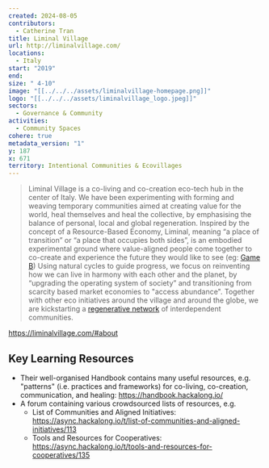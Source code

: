 ```yaml
---
created: 2024-08-05
contributors:
  - Catherine Tran
title: Liminal Village
url: http://liminalvillage.com/
locations:
  - Italy
start: "2019"
end: 
size: " 4-10"
image: "[[../../../assets/liminalvillage-homepage.png]]"
logo: "[[../../../assets/liminalvillage_logo.jpeg]]"
sectors:
  - Governance & Community
activities:
  - Community Spaces
cohere: true
metadata_version: "1"
y: 187
x: 671
territory: Intentional Communities & Ecovillages
---
```

>Liminal Village is a co-living and co-creation eco-tech hub in the center of Italy. We have been experimenting with forming and weaving temporary communities aimed at creating value for the world, heal themselves and heal the collective, by emphasising the balance of personal, local and global regeneration. Inspired by the concept of a Resource-Based Economy, Liminal, meaning “a place of transition” or “a place that occupies both sides”, is an embodied experimental ground where value-aligned people come together to co-create and experience the future they would like to see (eg: [Game B](https://www.gameb.wiki/index.php?title=Game_B)) Using natural cycles to guide progress, we focus on reinventing how we can live in harmony with each other and the planet, by “upgrading the operating system of society” and transitioning from scarcity based market economies to "access abundance". Together with other eco initiatives around the village and around the globe, we are kickstarting a [regenerative network](https://regenerativa.earth/) of interdependent communities.

https://liminalvillage.com/#about

## Key Learning Resources

- Their well-organised Handbook contains many useful resources, e.g. "patterns" (i.e. practices and frameworks) for co-living, co-creation, communication, and healing: https://handbook.hackalong.io/
- A forum containing various crowdsourced lists of resources, e.g. 
  - List of Communities and Aligned Initiatives: https://async.hackalong.io/t/list-of-communities-and-aligned-initiatives/113
  - Tools and Resources for Cooperatives: https://async.hackalong.io/t/tools-and-resources-for-cooperatives/135












